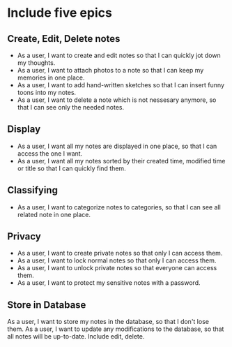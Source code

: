 # Include five epics
## Create, Edit, Delete notes
* As a user, I want to create and edit notes so that I can quickly jot down my thoughts.
* As a user, I want to attach photos to a note so that I can keep my memories in one place.
* As a user, I want to add hand-written sketches so that I can insert funny toons into my notes.
* As a user, I want to delete a note which is not nessesary anymore, so that I can see only the needed notes.

## Display
* As a user, I want all my notes are displayed in one place, so that I can access the one I want.  
* As a user, I want all my notes sorted by their created time, modified time or title so that I can quickly find them.

## Classifying
* As a user, I want to categorize notes to categories, so that I can see all related note in one place.

## Privacy
* As a user, I want to create private notes so that only I can access them.
* As a user, I want to lock normal notes so that only I can access them.
* As a user, I want to unlock private notes so that everyone can access them.
* As a user, I want to protect my sensitive notes with a password.

## Store in Database
As a user, I want to store my notes in the database, so that I don't lose them.
As a user, I want to update any modifications to the database, so that all notes will be up-to-date. Include edit, delete.